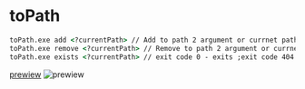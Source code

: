 # toPath
```cmd
toPath.exe add <?currentPath> // Add to path 2 argument or currnet path
toPath.exe remove <?currentPath> // Remove to path 2 argument or currnet path
toPath.exe exists <?currentPath> // exit code 0 - exits ;exit code 404 - not exits
```
[prewiew](https://i.imgur.com/FwZ6c9j.gif)
![prewiew](https://i.imgur.com/FwZ6c9j.gif)
